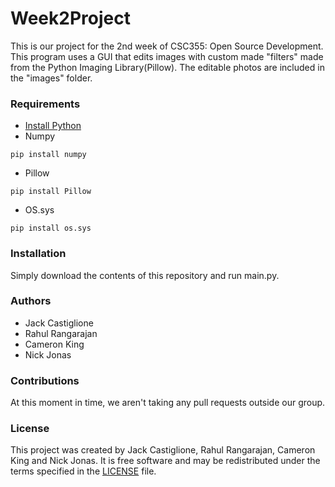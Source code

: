 # Week2Project #

This is our project for the 2nd week of CSC355: Open Source Development. This program uses a GUI that edits images with 
custom made "filters" made from the Python Imaging Library(Pillow). The editable photos are included in the "images" folder.

### Requirements ###

* [Install Python](https://www.python.org/downloads/)
* Numpy
```
pip install numpy
```
* Pillow
```
pip install Pillow
```
* OS.sys
```
pip install os.sys
```

### Installation ###

Simply download the contents of this repository and run main.py.

### Authors ###

* Jack Castiglione
* Rahul Rangarajan
* Cameron King
* Nick Jonas

### Contributions ###

At this moment in time, we aren't taking any pull requests outside our group.

### License ###

This project was created by Jack Castiglione, Rahul Rangarajan, Cameron King and Nick Jonas. It is free software 
and may be redistributed under the terms specified in the [LICENSE](master/LICENSE) file.